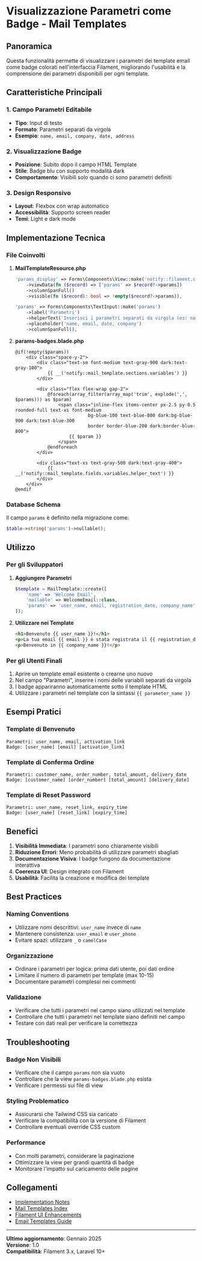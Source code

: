 # Visualizzazione Parametri come Badge - Mail Templates

## Panoramica

Questa funzionalità permette di visualizzare i parametri dei template email come badge colorati nell'interfaccia Filament, migliorando l'usabilità e la comprensione dei parametri disponibili per ogni template.

## Caratteristiche Principali

### 1. Campo Parametri Editabile
- **Tipo**: Input di testo
- **Formato**: Parametri separati da virgola
- **Esempio**: `name, email, company, date, address`

### 2. Visualizzazione Badge
- **Posizione**: Subito dopo il campo HTML Template
- **Stile**: Badge blu con supporto modalità dark
- **Comportamento**: Visibili solo quando ci sono parametri definiti

### 3. Design Responsivo
- **Layout**: Flexbox con wrap automatico
- **Accessibilità**: Supporto screen reader
- **Temi**: Light e dark mode

## Implementazione Tecnica

### File Coinvolti

1. **MailTemplateResource.php**
   ```php
   'params_display' => Forms\Components\View::make('notify::filament.components.params-badges')
       ->viewData(fn ($record) => ['params' => $record?->params])
       ->columnSpanFull()
       ->visible(fn ($record): bool => !empty($record?->params)),

   'params' => Forms\Components\TextInput::make('params')
       ->label('Parametri')
       ->helperText('Inserisci i parametri separati da virgola (es: name, email, date)')
       ->placeholder('name, email, date, company')
       ->columnSpanFull(),
   ```

2. **params-badges.blade.php**
   ```blade
   @if(!empty($params))
       <div class="space-y-2">
           <div class="text-sm font-medium text-gray-900 dark:text-gray-100">
               {{ __('notify::mail_template.sections.variables') }}
           </div>
           
           <div class="flex flex-wrap gap-2">
               @foreach(array_filter(array_map('trim', explode(',', $params))) as $param)
                   <span class="inline-flex items-center px-2.5 py-0.5 rounded-full text-xs font-medium 
                              bg-blue-100 text-blue-800 dark:bg-blue-900 dark:text-blue-300 
                              border border-blue-200 dark:border-blue-800">
                       {{ $param }}
                   </span>
               @endforeach
           </div>
           
           <div class="text-xs text-gray-500 dark:text-gray-400">
               {{ __('notify::mail_template.fields.variables.helper_text') }}
           </div>
       </div>
   @endif
   ```

### Database Schema

Il campo `params` è definito nella migrazione come:
```php
$table->string('params')->nullable();
```

## Utilizzo

### Per gli Sviluppatori

1. **Aggiungere Parametri**
   ```php
   $template = MailTemplate::create([
       'name' => 'Welcome Email',
       'mailable' => WelcomeEmail::class,
       'params' => 'user_name, email, registration_date, company_name'
   ]);
   ```

2. **Utilizzare nei Template**
   ```html
   <h1>Benvenuto {{ user_name }}!</h1>
   <p>La tua email {{ email }} è stata registrata il {{ registration_date }}.</p>
   <p>Benvenuto in {{ company_name }}!</p>
   ```

### Per gli Utenti Finali

1. Aprire un template email esistente o crearne uno nuovo
2. Nel campo "Parametri", inserire i nomi delle variabili separati da virgola
3. I badge appariranno automaticamente sotto il template HTML
4. Utilizzare i parametri nel template con la sintassi `{{ parameter_name }}`

## Esempi Pratici

### Template di Benvenuto
```
Parametri: user_name, email, activation_link
Badge: [user_name] [email] [activation_link]
```

### Template di Conferma Ordine
```
Parametri: customer_name, order_number, total_amount, delivery_date
Badge: [customer_name] [order_number] [total_amount] [delivery_date]
```

### Template di Reset Password
```
Parametri: user_name, reset_link, expiry_time
Badge: [user_name] [reset_link] [expiry_time]
```

## Benefici

1. **Visibilità Immediata**: I parametri sono chiaramente visibili
2. **Riduzione Errori**: Meno probabilità di utilizzare parametri sbagliati
3. **Documentazione Visiva**: I badge fungono da documentazione interattiva
4. **Coerenza UI**: Design integrato con Filament
5. **Usabilità**: Facilita la creazione e modifica dei template

## Best Practices

### Naming Conventions
- Utilizzare nomi descrittivi: `user_name` invece di `name`
- Mantenere consistenza: `user_email` e `user_phone`
- Evitare spazi: utilizzare `_` o `camelCase`

### Organizzazione
- Ordinare i parametri per logica: prima dati utente, poi dati ordine
- Limitare il numero di parametri per template (max 10-15)
- Documentare parametri complessi nei commenti

### Validazione
- Verificare che tutti i parametri nel campo siano utilizzati nel template
- Controllare che tutti i parametri nel template siano definiti nel campo
- Testare con dati reali per verificare la correttezza

## Troubleshooting

### Badge Non Visibili
- Verificare che il campo `params` non sia vuoto
- Controllare che la view `params-badges.blade.php` esista
- Verificare i permessi sui file di view

### Styling Problematico
- Assicurarsi che Tailwind CSS sia caricato
- Verificare la compatibilità con la versione di Filament
- Controllare eventuali override CSS custom

### Performance
- Con molti parametri, considerare la paginazione
- Ottimizzare la view per grandi quantità di badge
- Monitorare l'impatto sul caricamento delle pagine

## Collegamenti

- [Implementation Notes](./implementation_notes.md#visualizzazione-parametri-come-badge)
- [Mail Templates Index](./index.md)
- [Filament UI Enhancements](./filament_ui_enhancements.md)
- [Email Templates Guide](./email_templates_guide.md)

---

**Ultimo aggiornamento**: Gennaio 2025  
**Versione**: 1.0  
**Compatibilità**: Filament 3.x, Laravel 10+ 